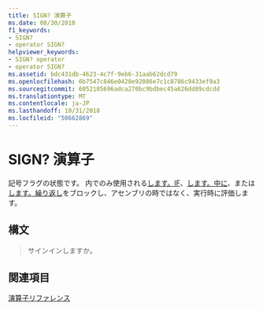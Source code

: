 ```yaml
---
title: SIGN? 演算子
ms.date: 08/30/2018
f1_keywords:
- SIGN?
- operator SIGN?
helpviewer_keywords:
- SIGN? operator
- operator SIGN?
ms.assetid: bdc431db-4623-4c7f-9eb6-31aab62dcd79
ms.openlocfilehash: 6b7547c846e0420e92086e7c1c8786c9433ef9a3
ms.sourcegitcommit: 6052185696adca270bc9bdbec45a626dd89cdcdd
ms.translationtype: MT
ms.contentlocale: ja-JP
ms.lasthandoff: 10/31/2018
ms.locfileid: "50662869"
---
```

# <a name="operator-sign"></a>SIGN? 演算子

記号フラグの状態です。 内でのみ使用される[します。IF](../../assembler/masm/dot-if.md)、[します。中に](../../assembler/masm/dot-while.md)、または[します。繰り返し](../../assembler/masm/dot-repeat.md)をブロックし、アセンブリの時ではなく、実行時に評価します。

## <a name="syntax"></a>構文

> サインインしますか。

## <a name="see-also"></a>関連項目

[演算子リファレンス](../../assembler/masm/operators-reference.md)<br/>